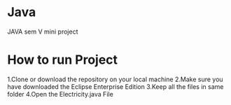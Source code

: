 # Java
JAVA sem V mini project
# How to run Project
1.Clone or download the repository on your local machine
2.Make sure you have downloaded the Eclipse Enterprise Edition
3.Keep all the files in same folder
4.Open the Electricity.java File
